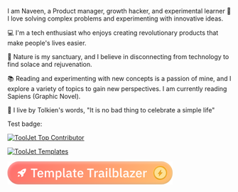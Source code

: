 I am Naveen, a Product manager, growth hacker, and experimental learner
💜 I love solving complex problems and experimenting with innovative ideas.

💻 I'm a tech enthusiast who enjoys creating revolutionary products that make people's lives easier.

🌱 Nature is my sanctuary, and I believe in disconnecting from technology to find solace and rejuvenation.

📚 Reading and experimenting with new concepts is a passion of mine, and I explore a variety of topics to gain new perspectives. I am currently reading Sapiens (Graphic Novel).

🌟 I live by Tolkien's words, "It is no bad thing to celebrate a simple life"

Test badge:

[![ToolJet Top Contributor](https://img.shields.io/badge/ToolJet%20Top%20Contributor-3E63DD?style=flat&link=https://www.tooljet.com/)](https://www.tooljet.com/)

<div align="left">

[![ToolJet Templates](https://assets-global.website-files.com/6266634263b9179f76b2236e/642ea2f14ccdf8b44f4454dd_ToolJet%20logo.svg)](https://www.tooljet.com/)

</div>


<div align="left">

[![ToolJet Templates](https://raw.githubusercontent.com/GrowwithNaveen/GrowwithNaveen/fad64492d39f71d98e8aaeea7acd6bf814d7868b/Template%20badge%20v1.svg)](https://www.tooljet.com/)

</div>


